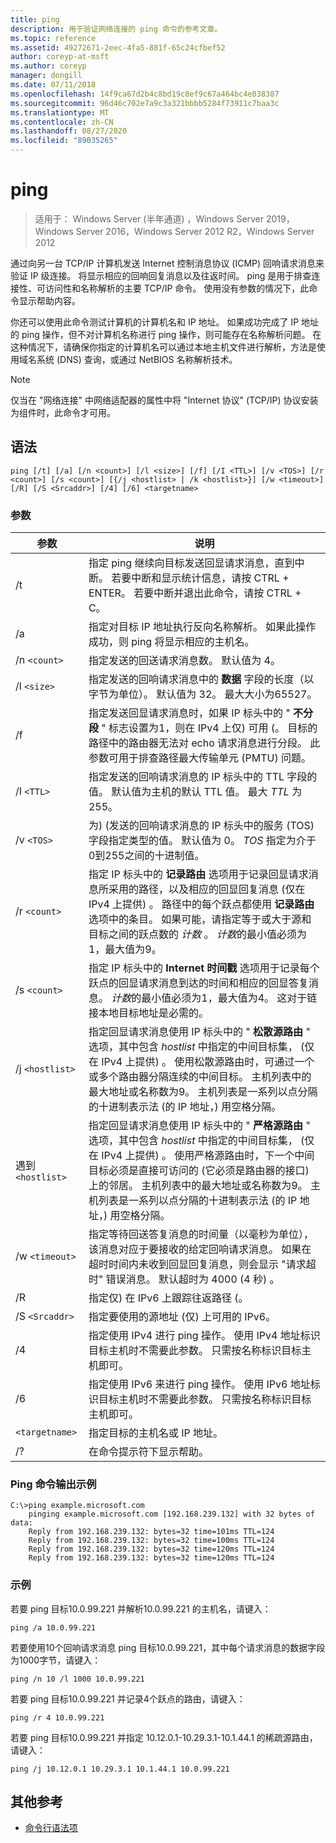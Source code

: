 ```yaml
---
title: ping
description: 用于验证网络连接的 ping 命令的参考文章。
ms.topic: reference
ms.assetid: 49272671-2eec-4fa5-881f-65c24cfbef52
author: coreyp-at-msft
ms.author: coreyp
manager: dongill
ms.date: 07/11/2018
ms.openlocfilehash: 14f9ca67d2b4c8bd19c8ef9c67a464bc4e038387
ms.sourcegitcommit: 96d46c702e7a9c3a321bbbb5284f73911c7baa3c
ms.translationtype: MT
ms.contentlocale: zh-CN
ms.lasthandoff: 08/27/2020
ms.locfileid: "89035265"
---
```

# <a name="ping"></a>ping

> 适用于： Windows Server (半年通道) ，Windows Server 2019，Windows Server 2016，Windows Server 2012 R2，Windows Server 2012

通过向另一台 TCP/IP 计算机发送 Internet 控制消息协议 (ICMP) 回响请求消息来验证 IP 级连接。 将显示相应的回响回复消息以及往返时间。 ping 是用于排查连接性、可访问性和名称解析的主要 TCP/IP 命令。 使用没有参数的情况下，此命令显示帮助内容。

你还可以使用此命令测试计算机的计算机名和 IP 地址。 如果成功完成了 IP 地址的 ping 操作，但不对计算机名称进行 ping 操作，则可能存在名称解析问题。 在这种情况下，请确保你指定的计算机名可以通过本地主机文件进行解析，方法是使用域名系统 (DNS) 查询，或通过 NetBIOS 名称解析技术。

> [!NOTE]
> 仅当在 "网络连接" 中网络适配器的属性中将 "Internet 协议" (TCP/IP) 协议安装为组件时，此命令才可用。

## <a name="syntax"></a>语法

```
ping [/t] [/a] [/n <count>] [/l <size>] [/f] [/I <TTL>] [/v <TOS>] [/r <count>] [/s <count>] [{/j <hostlist> | /k <hostlist>}] [/w <timeout>] [/R] [/S <Srcaddr>] [/4] [/6] <targetname>
```

### <a name="parameters"></a>参数

| 参数 | 说明 |
|--|--|
| /t  | 指定 ping 继续向目标发送回显请求消息，直到中断。 若要中断和显示统计信息，请按 CTRL + ENTER。 若要中断并退出此命令，请按 CTRL + C。 |
| /a | 指定对目标 IP 地址执行反向名称解析。 如果此操作成功，则 ping 将显示相应的主机名。 |
| /n `<count>` | 指定发送的回送请求消息数。 默认值为 4。 |
| /l `<size>` | 指定发送的回响请求消息中的 **数据** 字段的长度（以字节为单位）。 默认值为 32。 最大大小为65527。 |
| /f | 指定发送回显请求消息时，如果 IP 标头中的 " **不分段** " 标志设置为1，则在 IPv4 上仅) 可用 (。 目标的路径中的路由器无法对 echo 请求消息进行分段。 此参数可用于排查路径最大传输单元 (PMTU) 问题。 |
| /I `<TTL>` | 指定发送的回响请求消息的 IP 标头中的 TTL 字段的值。 默认值为主机的默认 TTL 值。 最大 *TTL* 为255。 |
| /v `<TOS>` | 为)  (发送的回响请求消息的 IP 标头中的服务 (TOS) 字段指定类型的值。 默认值为 0。 *TOS* 指定为介于0到255之间的十进制值。 |
| /r `<count>` | 指定 IP 标头中的 **记录路由** 选项用于记录回显请求消息所采用的路径，以及相应的回显回复消息 (仅在 IPv4 上提供) 。 路径中的每个跃点都使用 **记录路由** 选项中的条目。 如果可能，请指定等于或大于源和目标之间的跃点数的 *计数* 。 *计数*的最小值必须为1，最大值为9。 |
| /s `<count>` | 指定 IP 标头中的 **Internet 时间戳** 选项用于记录每个跃点的回显请求消息到达的时间和相应的回显答复消息。 *计数*的最小值必须为1，最大值为4。 这对于链接本地目标地址是必需的。 |
| /j `<hostlist>` | 指定回显请求消息使用 IP 标头中的 " **松散源路由** " 选项，其中包含 *hostlist* 中指定的中间目标集， (仅在 IPv4 上提供) 。 使用松散源路由时，可通过一个或多个路由器分隔连续的中间目标。 主机列表中的最大地址或名称数为9。 主机列表是一系列以点分隔的十进制表示法 (的 IP 地址，) 用空格分隔。 |
| 遇到 `<hostlist>` | 指定回显请求消息使用 IP 标头中的 " **严格源路由** " 选项，其中包含 *hostlist* 中指定的中间目标集， (仅在 IPv4 上提供) 。 使用严格源路由时，下一个中间目标必须是直接可访问的 (它必须是路由器的接口) 上的邻居。 主机列表中的最大地址或名称数为9。 主机列表是一系列以点分隔的十进制表示法 (的 IP 地址，) 用空格分隔。 |
| /w `<timeout>` | 指定等待回送答复消息的时间量（以毫秒为单位），该消息对应于要接收的给定回响请求消息。 如果在超时时间内未收到回显回复消息，则会显示 "请求超时" 错误消息。 默认超时为 4000 (4 秒) 。 |
| /R | 指定仅) 在 IPv6 上跟踪往返路径 (。 |
| /S `<Srcaddr>` | 指定要使用的源地址 (仅) 上可用的 IPv6。 |
| /4 | 指定使用 IPv4 进行 ping 操作。 使用 IPv4 地址标识目标主机时不需要此参数。 只需按名称标识目标主机即可。 |
| /6 | 指定使用 IPv6 来进行 ping 操作。 使用 IPv6 地址标识目标主机时不需要此参数。 只需按名称标识目标主机即可。 |
| `<targetname>` | 指定目标的主机名或 IP 地址。 |
| /? | 在命令提示符下显示帮助。 |

### <a name="example-of-the-ping-command-output"></a>Ping 命令输出示例

```
C:\>ping example.microsoft.com
    pinging example.microsoft.com [192.168.239.132] with 32 bytes of data:
    Reply from 192.168.239.132: bytes=32 time=101ms TTL=124
    Reply from 192.168.239.132: bytes=32 time=100ms TTL=124
    Reply from 192.168.239.132: bytes=32 time=120ms TTL=124
    Reply from 192.168.239.132: bytes=32 time=120ms TTL=124
```

### <a name="examples"></a>示例

若要 ping 目标10.0.99.221 并解析10.0.99.221 的主机名，请键入：

```
ping /a 10.0.99.221
```

若要使用10个回响请求消息 ping 目标10.0.99.221，其中每个请求消息的数据字段为1000字节，请键入：

```
ping /n 10 /l 1000 10.0.99.221
```

若要 ping 目标10.0.99.221 并记录4个跃点的路由，请键入：

```
ping /r 4 10.0.99.221
```

若要 ping 目标10.0.99.221 并指定 10.12.0.1-10.29.3.1-10.1.44.1 的稀疏源路由，请键入：

```
ping /j 10.12.0.1 10.29.3.1 10.1.44.1 10.0.99.221
```

## <a name="additional-references"></a>其他参考

- [命令行语法项](command-line-syntax-key.md)
